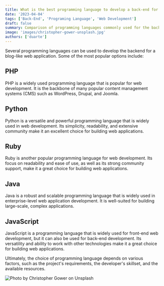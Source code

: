 ```yaml
---
title: What is the best programming language to develop a back-end for a blog-like web application?
date: '2023-04-04'
tags: ['Back-End', 'Programing Language', 'Web Development']
draft: false
summary: Comparison of programming languages commonly used for the back-end of blog-like web applications.
image: 'images/christopher-gower-unsplash.jpg'
authors: ['duarte']
---
```


Several programming languages can be used to develop the backend for a blog-like web application. Some of the most popular options include:

## PHP

PHP is a widely used programming language that is popular for web development. It is the backbone of many popular content management systems (CMS) such as WordPress, Drupal, and Joomla.

## Python

Python is a versatile and powerful programming language that is widely used in web development. Its simplicity, readability, and extensive community make it an excellent choice for building web applications.

## Ruby

Ruby is another popular programming language for web development. Its focus on readability and ease of use, as well as its strong community support, make it a great choice for building web applications.

## Java

Java is a robust and scalable programming language that is widely used in enterprise-level web application development. It is well-suited for building large-scale, complex applications.

## JavaScript

JavaScript is a programming language that is widely used for front-end web development, but it can also be used for back-end development. Its versatility and ability to work with other technologies make it a great choice for building web applications.


Ultimately, the choice of programming language depends on various factors, such as the project's requirements, the developer's skillset, and the available resources.

![Photo by Christopher Gower on Unsplash](images/christopher-gower-unsplash.jpg)

